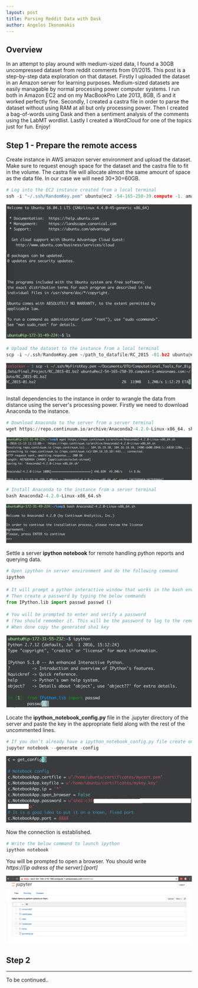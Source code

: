```yaml
---
layout: post
title: Parsing Reddit Data with Dask
author: Angelos Ikonomakis
---
```

[figure_1]: ../images/figure_1.png "Figure 1"
[figure_2]: ../images/figure_2.png "Figure 2"
[figure_3]: ../images/figure_3.png "Figure 3"
[figure_4]: ../images/figure_4.png "Figure 4"
[figure_5]: ../images/figure_5.png "Figure 5"
[figure_6]: ../images/figure_6.png "Figure 6"
[figure_7]: ../images/figure_7.png "Figure 7"    

## Overview

In an attempt to play around with medium-sized data, I found a 30GB uncompressed dataset from reddit comments from 01/2015. This post is a step-by-step data exploration on that dataset. Firstly I uploaded the dataset in an Amazon server for learning purposes. Medium-sized datasets are easily managable by normal processing power computer systems. I run both in Amazon EC2 and on my MacBookPro Late 2013, 8GB, i5 and it worked perfectly fine. Secondly, I created a castra file in order to parse the dataset without using RAM at all but only processing power. Then I created a bag-of-words using Dask and then a sentiment analysis of the comments using the LabMT wordlist. Lastly I created a WordCloud for one of the topics just for fun. Enjoy!


## Step 1 - Prepare the remote access

Create instance in AWS amazon server environment and upload the dataset. Make sure to request enough space for the dataset and the castra file to fit in the volume. The castra file will allocate almost the same amount of space as the data file. In our case we will need 30+30=60GB.

<!---your comment goes here 
and here
-->
```python
# Log into the EC2 instance created from a local terminal
ssh -i "~/.ssh/RandomKey.pem" ubuntu@ec2 -54-165-250-39.compute -1. amazonaws.com
```
![alt text][figure_1]

```python
# Upload the dataset to the instance from a local terminal   
scp -i ~/.ssh/RandomKey.pem ~/path_to_datafile/RC_2015 -01.bz2 ubuntu@ec2 -54-165-250-39.compute -1.amazonaws.com:~/data/RC_2015 -01. bz2
```
![alt text][figure_2]

Install dependencies to the instance in order to wrangle the data from distance using the server's processing power. Firstly we need to download Anaconda to the instance.

```python
# Download Anaconda to the server from a server terminal
wget https://repo.continuum.io/archive/Anaconda2-4.2.0-Linux-x86_64. sh
```
![alt text][figure_3]

```python
# Install Anaconda to the instance from a server terminal
bash Anaconda2-4.2.0-Linux-x86_64.sh
```
![alt text][figure_4]


Settle a server **ipython notebook** for remote handling python reports and querying data.

```python
# Open ipython in server environment and do the following command
ipython

# It will prompt a python interactive window that works in the bash environment
# Then create a password by typing the below commands
from IPython.lib import passwd passwd ()

# You will be prompted to enter and verify a password 
# (You should remember it. This will be the password to log to the remote ipython notebook)
# When done copy the generated sha1 key
```
![alt text][figure_5]


Locate the **ipython_notebook_config.py** file in the .jupyter directory of the server and paste the key in the appropriate field along with the rest of the uncommented lines.
```python
# If you don’t already have a ipython_notebook_config.py file create one using the below command 
jupyter notebook --generate -config
```
![alt text][figure_6]

Now the connection is established. 

```python
# Write the below command to launch ipython
ipython notebook
```

You will be prompted to open a browser. You should write    
*https://[ip adress of the server]:[port]*

![alt text][figure_7]

## Step 2 
-----

To be continued..

